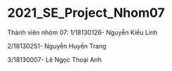 # 2021_SE_Project_Nhom07
Thành viên nhóm 07:
1/18130126- Nguyễn Kiều Linh

2/18130251- Nguyễn Huyền Trang

3/18130007- Lê Ngọc Thoại Anh
